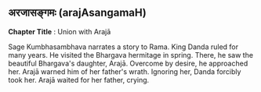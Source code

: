 ## अरजासङ्गमः (arajAsangamaH)
**Chapter Title** : Union with Arajā

Sage Kumbhasambhava narrates a story to Rama. King Danda ruled for many years. He visited the Bhargava hermitage in spring. There, he saw the beautiful Bhargava's daughter, Arajā. Overcome by desire, he approached her. Arajā warned him of her father's wrath. Ignoring her, Danda forcibly took her. Arajā waited for her father, crying.